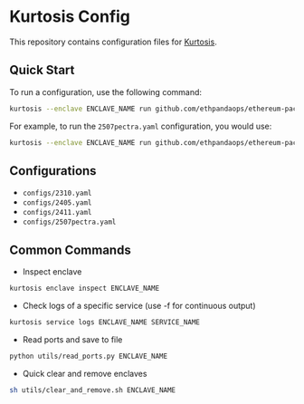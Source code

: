 # Kurtosis Config

This repository contains configuration files for [Kurtosis](https://docs.kurtosis.com/install).

## Quick Start

To run a configuration, use the following command:

```bash
kurtosis --enclave ENCLAVE_NAME run github.com/ethpandaops/ethereum-package --args-file configs/<config-file.yaml>
```

For example, to run the `2507pectra.yaml` configuration, you would use:

```bash
kurtosis --enclave ENCLAVE_NAME run github.com/ethpandaops/ethereum-package --args-file configs/2507pectra.yaml
```

## Configurations

- `configs/2310.yaml`
- `configs/2405.yaml`
- `configs/2411.yaml`
- `configs/2507pectra.yaml`

## Common Commands


- Inspect enclave

```bash
kurtosis enclave inspect ENCLAVE_NAME
```

- Check logs of a specific service (use -f for continuous output)

```bash
kurtosis service logs ENCLAVE_NAME SERVICE_NAME
```

- Read ports and save to file

```bash
python utils/read_ports.py ENCLAVE_NAME
```

- Quick clear and remove enclaves

```bash
sh utils/clear_and_remove.sh ENCLAVE_NAME
```
